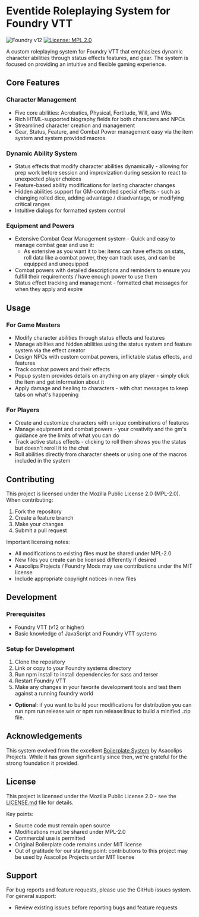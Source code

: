 # Eventide Roleplaying System for Foundry VTT

![Foundry v12](https://img.shields.io/badge/foundry-v12-green)
[![License: MPL 2.0](https://img.shields.io/badge/License-MPL_2.0-brightgreen.svg)](https://opensource.org/licenses/MPL-2.0)

A custom roleplaying system for Foundry VTT that emphasizes dynamic character abilities through status effects features, and gear. The system is focused on providing an intuitive and flexible gaming experience.

## Core Features

### Character Management

- Five core abilities: Acrobatics, Physical, Fortitude, Will, and Wits
- Rich HTML-supported biography fields for both characters and NPCs
- Streamlined character creation and management
- Gear, Status, Feature, and Combat Power management easy via the item system and system provided macros.

### Dynamic Ability System

- Status effects that modify character abilities dynamically - allowing for prep work before session and improvization during session to react to unexpected player choices
- Feature-based ability modifications for lasting character changes
- Hidden abilities support for GM-controlled special effects - such as changing rolled dice, adding advantage / disadvantage, or modifying critical ranges
- Intuitive dialogs for formatted system control

### Equipment and Powers

- Extensive Combat Gear Management system - Quick and easy to manage combat gear and use it:
  - As extensive as you want it to be: items can have effects on stats, roll data like a combat power, they can track uses, and can be equipped and unequipped
- Combat powers with detailed descriptions and reminders to ensure you fulfill their requirements / have enough power to use them
- Status effect tracking and management - formatted chat messages for when they apply and expire

## Usage

### For Game Masters

- Modify character abilities through status effects and features
- Manage abilties and hidden abilities using the status system and feature system via the effect creator
- Design NPCs with custom combat powers, inflictable status effects, and features
- Track combat powers and their effects
- Popup system provides details on anything on any player - simply click the item and get information about it
- Apply damage and healing to characters - with chat messages to keep tabs on what's happening

### For Players

- Create and customize characters with unique combinations of features
- Manage equipment and combat powers - your creativity and the gm's guidance are the limits of what you can do
- Track active status effects - clicking to roll them shows you the status but doesn't reroll it to the chat
- Roll abilities directly from character sheets or using one of the macros included in the system

## Contributing

This project is licensed under the Mozilla Public License 2.0 (MPL-2.0). When contributing:

1. Fork the repository
2. Create a feature branch
3. Make your changes
4. Submit a pull request

Important licensing notes:

- All modifications to existing files must be shared under MPL-2.0
- New files you create can be licensed differently if desired
- Asacolips Projects / Foundry Mods may use contributions under the MIT license
- Include appropriate copyright notices in new files

## Development

### Prerequisites

- Foundry VTT (v12 or higher)
- Basic knowledge of JavaScript and Foundry VTT systems

### Setup for Development

1. Clone the repository
2. Link or copy to your Foundry systems directory
3. Run npm install to install dependencies for sass and terser
4. Restart Foundry VTT
5. Make any changes in your favorite development tools and test them against a running foundry world

- **Optional**: if you want to build your modifications for distribution you can run npm run release:win or npm run release:linux to build a minified .zip file.

## Acknowledgements

This system evolved from the excellent [Boilerplate System](https://github.com/asacolips-projects/boilerplate) by Asacolips Projects. While it has grown significantly since then, we're grateful for the strong foundation it provided.

## License

This project is licensed under the Mozilla Public License 2.0 - see the [LICENSE.md](LICENSE.md) file for details.

Key points:

- Source code must remain open source
- Modifications must be shared under MPL-2.0
- Commercial use is permitted
- Original Boilerplate code remains under MIT license
- Out of gratitude for our starting point: contributions to this project may be used by Asacolips Projects under MIT license

## Support

For bug reports and feature requests, please use the GitHub issues system. For general support:

- Review existing issues before reporting bugs and feature requests

